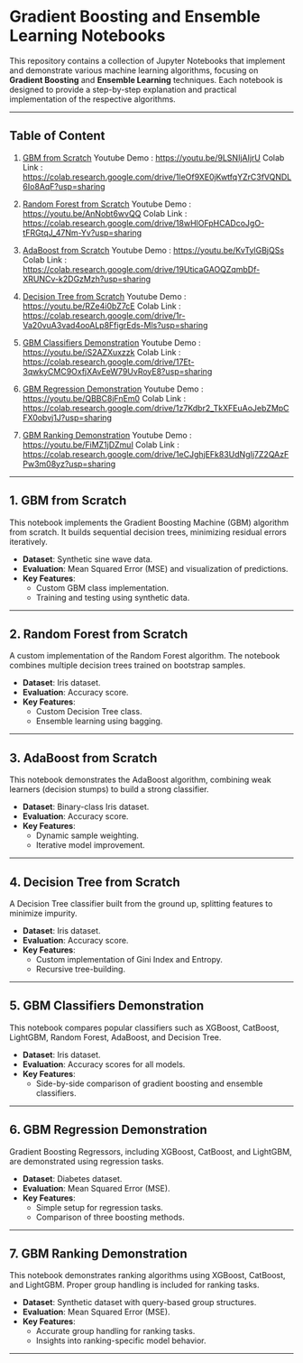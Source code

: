 # Gradient Boosting and Ensemble Learning Notebooks

This repository contains a collection of Jupyter Notebooks that implement and demonstrate various machine learning algorithms, focusing on **Gradient Boosting** and **Ensemble Learning** techniques. Each notebook is designed to provide a step-by-step explanation and practical implementation of the respective algorithms.

---

## Table of Content

1. [GBM from Scratch](#gbm-from-scratch)
Youtube Demo : https://youtu.be/9LSNIjAIjrU
Colab Link : https://colab.research.google.com/drive/1leOf9XE0jKwtfqYZrC3fVQNDL6Io8AqF?usp=sharing

2. [Random Forest from Scratch](#random-forest-from-scratch)
Youtube Demo : https://youtu.be/AnNobt6wvQQ
Colab Link : https://colab.research.google.com/drive/18wHlOFpHCADcoJgO-tFRGtqJ_47Nm-Yv?usp=sharing

3. [AdaBoost from Scratch](#adaboost-from-scratch)
Youtube Demo : https://youtu.be/KvTylGBjQSs
Colab Link : https://colab.research.google.com/drive/19UticaGAOQZqmbDf-XRUNCv-k2DGzMzh?usp=sharing

4. [Decision Tree from Scratch](#decision-tree-from-scratch)
Youtube Demo : https://youtu.be/RZe4i0bZ7cE
Colab Link : https://colab.research.google.com/drive/1r-Va20vuA3vad4ooALp8FfigrEds-Mls?usp=sharing

5. [GBM Classifiers Demonstration](#gbm-classifiers-demonstration)
Youtube Demo : https://youtu.be/iS2AZXuxzzk
Colab Link : https://colab.research.google.com/drive/17Et-3qwkyCMC9OxfjXAvEeW79UvRoyE8?usp=sharing


6. [GBM Regression Demonstration](#gbm-regression-demonstration)
Youtube Demo : https://youtu.be/QBBC8jFnEm0
Colab Link : https://colab.research.google.com/drive/1z7Kdbr2_TkXFEuAoJebZMpCFX0obvj1J?usp=sharing

7. [GBM Ranking Demonstration](#gbm-ranking-demonstration)
Youtube Demo : https://youtu.be/FiMZ1jDZmuI
Colab Link : https://colab.research.google.com/drive/1eCJghjEFk83UdNgIj7Z2QAzFPw3m08yz?usp=sharing

---

## 1. GBM from Scratch

This notebook implements the Gradient Boosting Machine (GBM) algorithm from scratch. It builds sequential decision trees, minimizing residual errors iteratively.

- **Dataset**: Synthetic sine wave data.
- **Evaluation**: Mean Squared Error (MSE) and visualization of predictions.
- **Key Features**:
  - Custom GBM class implementation.
  - Training and testing using synthetic data.

---

## 2. Random Forest from Scratch

A custom implementation of the Random Forest algorithm. The notebook combines multiple decision trees trained on bootstrap samples.

- **Dataset**: Iris dataset.
- **Evaluation**: Accuracy score.
- **Key Features**:
  - Custom Decision Tree class.
  - Ensemble learning using bagging.

---

## 3. AdaBoost from Scratch

This notebook demonstrates the AdaBoost algorithm, combining weak learners (decision stumps) to build a strong classifier.

- **Dataset**: Binary-class Iris dataset.
- **Evaluation**: Accuracy score.
- **Key Features**:
  - Dynamic sample weighting.
  - Iterative model improvement.

---

## 4. Decision Tree from Scratch

A Decision Tree classifier built from the ground up, splitting features to minimize impurity.

- **Dataset**: Iris dataset.
- **Evaluation**: Accuracy score.
- **Key Features**:
  - Custom implementation of Gini Index and Entropy.
  - Recursive tree-building.

---

## 5. GBM Classifiers Demonstration

This notebook compares popular classifiers such as XGBoost, CatBoost, LightGBM, Random Forest, AdaBoost, and Decision Tree.

- **Dataset**: Iris dataset.
- **Evaluation**: Accuracy scores for all models.
- **Key Features**:
  - Side-by-side comparison of gradient boosting and ensemble classifiers.

---

## 6. GBM Regression Demonstration

Gradient Boosting Regressors, including XGBoost, CatBoost, and LightGBM, are demonstrated using regression tasks.

- **Dataset**: Diabetes dataset.
- **Evaluation**: Mean Squared Error (MSE).
- **Key Features**:
  - Simple setup for regression tasks.
  - Comparison of three boosting methods.

---

## 7. GBM Ranking Demonstration

This notebook demonstrates ranking algorithms using XGBoost, CatBoost, and LightGBM. Proper group handling is included for ranking tasks.

- **Dataset**: Synthetic dataset with query-based group structures.
- **Evaluation**: Mean Squared Error (MSE).
- **Key Features**:
  - Accurate group handling for ranking tasks.
  - Insights into ranking-specific model behavior.

---
